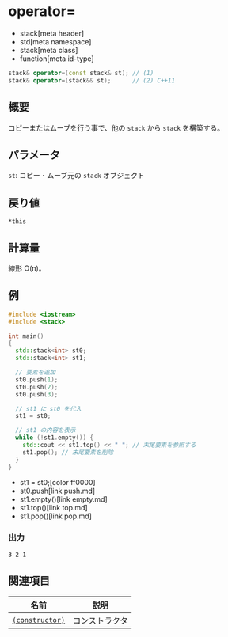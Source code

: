 # operator=
* stack[meta header]
* std[meta namespace]
* stack[meta class]
* function[meta id-type]

```cpp
stack& operator=(const stack& st); // (1)
stack& operator=(stack&& st);      // (2) C++11
```

## 概要
コピーまたはムーブを行う事で、他の `stack` から `stack` を構築する。


## パラメータ
`st`: コピー・ムーブ元の `stack` オブジェクト


## 戻り値
`*this`


## 計算量
線形 O(n)。


## 例
```cpp example
#include <iostream>
#include <stack>

int main()
{
  std::stack<int> st0;
  std::stack<int> st1;

  // 要素を追加
  st0.push(1);
  st0.push(2);
  st0.push(3);

  // st1 に st0 を代入
  st1 = st0;

  // st1 の内容を表示
  while (!st1.empty()) {
    std::cout << st1.top() << " "; // 末尾要素を参照する
    st1.pop(); // 末尾要素を削除
  }
}
```
* st1 = st0;[color ff0000]
* st0.push[link push.md]
* st1.empty()[link empty.md]
* st1.top()[link top.md]
* st1.pop()[link pop.md]

### 出力
```
3 2 1 
```

## 関連項目
| 名前 | 説明 |
|--------------------------------------------------------------------------------------------|-----------------------------------------------------|
| [`(constructor)`](op_constructor.md) | コンストラクタ |
